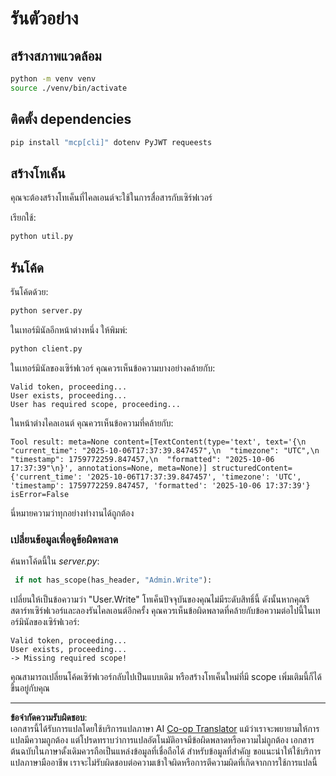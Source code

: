 <!--
CO_OP_TRANSLATOR_METADATA:
{
  "original_hash": "fd28e690667b8ad84bb153cb025cfd73",
  "translation_date": "2025-10-07T01:17:30+00:00",
  "source_file": "03-GettingStarted/11-simple-auth/solution/python/README.md",
  "language_code": "th"
}
-->
# รันตัวอย่าง

## สร้างสภาพแวดล้อม

```sh
python -m venv venv
source ./venv/bin/activate
```

## ติดตั้ง dependencies

```sh
pip install "mcp[cli]" dotenv PyJWT requeests
```

## สร้างโทเค็น

คุณจะต้องสร้างโทเค็นที่ไคลเอนต์จะใช้ในการสื่อสารกับเซิร์ฟเวอร์

เรียกใช้:

```sh
python util.py
```

## รันโค้ด

รันโค้ดด้วย:

```sh
python server.py
```

ในเทอร์มินัลอีกหน้าต่างหนึ่ง ให้พิมพ์:

```sh
python client.py
```

ในเทอร์มินัลของเซิร์ฟเวอร์ คุณควรเห็นข้อความบางอย่างคล้ายกับ:

```text
Valid token, proceeding...
User exists, proceeding...
User has required scope, proceeding...
```

ในหน้าต่างไคลเอนต์ คุณควรเห็นข้อความที่คล้ายกับ:

```text
Tool result: meta=None content=[TextContent(type='text', text='{\n  "current_time": "2025-10-06T17:37:39.847457",\n  "timezone": "UTC",\n  "timestamp": 1759772259.847457,\n  "formatted": "2025-10-06 17:37:39"\n}', annotations=None, meta=None)] structuredContent={'current_time': '2025-10-06T17:37:39.847457', 'timezone': 'UTC', 'timestamp': 1759772259.847457, 'formatted': '2025-10-06 17:37:39'} isError=False
```

นี่หมายความว่าทุกอย่างทำงานได้ถูกต้อง

### เปลี่ยนข้อมูลเพื่อดูข้อผิดพลาด

ค้นหาโค้ดนี้ใน *server.py*:

```python
 if not has_scope(has_header, "Admin.Write"):
```

เปลี่ยนให้เป็นข้อความว่า "User.Write" โทเค็นปัจจุบันของคุณไม่มีระดับสิทธิ์นี้ ดังนั้นหากคุณรีสตาร์ทเซิร์ฟเวอร์และลองรันไคลเอนต์อีกครั้ง คุณควรเห็นข้อผิดพลาดที่คล้ายกับข้อความต่อไปนี้ในเทอร์มินัลของเซิร์ฟเวอร์:

```text
Valid token, proceeding...
User exists, proceeding...
-> Missing required scope!
```

คุณสามารถเปลี่ยนโค้ดเซิร์ฟเวอร์กลับไปเป็นแบบเดิม หรือสร้างโทเค็นใหม่ที่มี scope เพิ่มเติมนี้ก็ได้ ขึ้นอยู่กับคุณ

---

**ข้อจำกัดความรับผิดชอบ**:  
เอกสารนี้ได้รับการแปลโดยใช้บริการแปลภาษา AI [Co-op Translator](https://github.com/Azure/co-op-translator) แม้ว่าเราจะพยายามให้การแปลมีความถูกต้อง แต่โปรดทราบว่าการแปลอัตโนมัติอาจมีข้อผิดพลาดหรือความไม่ถูกต้อง เอกสารต้นฉบับในภาษาดั้งเดิมควรถือเป็นแหล่งข้อมูลที่เชื่อถือได้ สำหรับข้อมูลที่สำคัญ ขอแนะนำให้ใช้บริการแปลภาษามืออาชีพ เราจะไม่รับผิดชอบต่อความเข้าใจผิดหรือการตีความผิดที่เกิดจากการใช้การแปลนี้